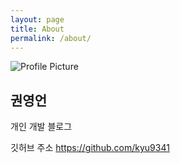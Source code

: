 ```yaml
---
layout: page
title: About
permalink: /about/
---
```


<img src="{{ site.baseurl }}/assets/profile-placeholder.gif" title="Profile Picture" class="profile">


**권영언**
---

개인 개발 블로그

깃허브 주소 <https://github.com/kyu9341>
